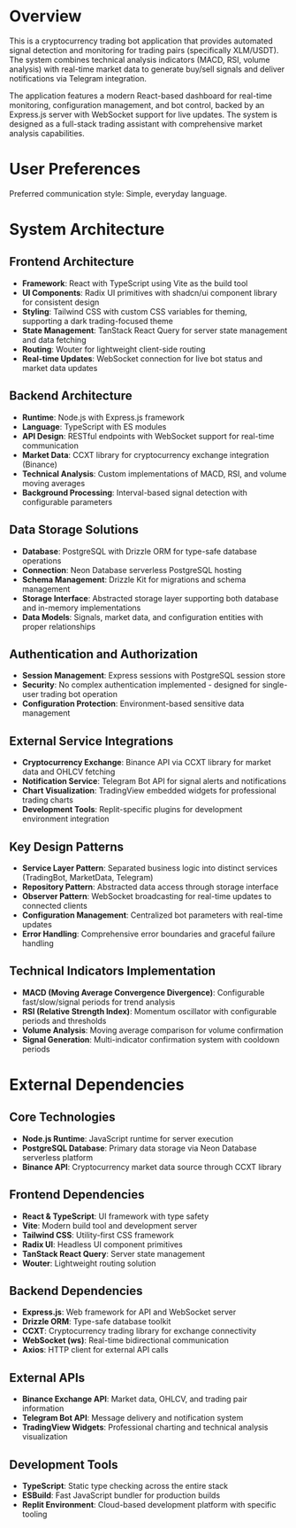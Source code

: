 # Overview

This is a cryptocurrency trading bot application that provides automated signal detection and monitoring for trading pairs (specifically XLM/USDT). The system combines technical analysis indicators (MACD, RSI, volume analysis) with real-time market data to generate buy/sell signals and deliver notifications via Telegram integration.

The application features a modern React-based dashboard for real-time monitoring, configuration management, and bot control, backed by an Express.js server with WebSocket support for live updates. The system is designed as a full-stack trading assistant with comprehensive market analysis capabilities.

# User Preferences

Preferred communication style: Simple, everyday language.

# System Architecture

## Frontend Architecture
- **Framework**: React with TypeScript using Vite as the build tool
- **UI Components**: Radix UI primitives with shadcn/ui component library for consistent design
- **Styling**: Tailwind CSS with custom CSS variables for theming, supporting a dark trading-focused theme
- **State Management**: TanStack React Query for server state management and data fetching
- **Routing**: Wouter for lightweight client-side routing
- **Real-time Updates**: WebSocket connection for live bot status and market data updates

## Backend Architecture
- **Runtime**: Node.js with Express.js framework
- **Language**: TypeScript with ES modules
- **API Design**: RESTful endpoints with WebSocket support for real-time communication
- **Market Data**: CCXT library for cryptocurrency exchange integration (Binance)
- **Technical Analysis**: Custom implementations of MACD, RSI, and volume moving averages
- **Background Processing**: Interval-based signal detection with configurable parameters

## Data Storage Solutions
- **Database**: PostgreSQL with Drizzle ORM for type-safe database operations
- **Connection**: Neon Database serverless PostgreSQL hosting
- **Schema Management**: Drizzle Kit for migrations and schema management
- **Storage Interface**: Abstracted storage layer supporting both database and in-memory implementations
- **Data Models**: Signals, market data, and configuration entities with proper relationships

## Authentication and Authorization
- **Session Management**: Express sessions with PostgreSQL session store
- **Security**: No complex authentication implemented - designed for single-user trading bot operation
- **Configuration Protection**: Environment-based sensitive data management

## External Service Integrations
- **Cryptocurrency Exchange**: Binance API via CCXT library for market data and OHLCV fetching
- **Notification Service**: Telegram Bot API for signal alerts and notifications
- **Chart Visualization**: TradingView embedded widgets for professional trading charts
- **Development Tools**: Replit-specific plugins for development environment integration

## Key Design Patterns
- **Service Layer Pattern**: Separated business logic into distinct services (TradingBot, MarketData, Telegram)
- **Repository Pattern**: Abstracted data access through storage interface
- **Observer Pattern**: WebSocket broadcasting for real-time updates to connected clients
- **Configuration Management**: Centralized bot parameters with real-time updates
- **Error Handling**: Comprehensive error boundaries and graceful failure handling

## Technical Indicators Implementation
- **MACD (Moving Average Convergence Divergence)**: Configurable fast/slow/signal periods for trend analysis
- **RSI (Relative Strength Index)**: Momentum oscillator with configurable periods and thresholds
- **Volume Analysis**: Moving average comparison for volume confirmation
- **Signal Generation**: Multi-indicator confirmation system with cooldown periods

# External Dependencies

## Core Technologies
- **Node.js Runtime**: JavaScript runtime for server execution
- **PostgreSQL Database**: Primary data storage via Neon Database serverless platform
- **Binance API**: Cryptocurrency market data source through CCXT library

## Frontend Dependencies
- **React & TypeScript**: UI framework with type safety
- **Vite**: Modern build tool and development server
- **Tailwind CSS**: Utility-first CSS framework
- **Radix UI**: Headless UI component primitives
- **TanStack React Query**: Server state management
- **Wouter**: Lightweight routing solution

## Backend Dependencies
- **Express.js**: Web framework for API and WebSocket server
- **Drizzle ORM**: Type-safe database toolkit
- **CCXT**: Cryptocurrency trading library for exchange connectivity
- **WebSocket (ws)**: Real-time bidirectional communication
- **Axios**: HTTP client for external API calls

## External APIs
- **Binance Exchange API**: Market data, OHLCV, and trading pair information
- **Telegram Bot API**: Message delivery and notification system
- **TradingView Widgets**: Professional charting and technical analysis visualization

## Development Tools
- **TypeScript**: Static type checking across the entire stack
- **ESBuild**: Fast JavaScript bundler for production builds
- **Replit Environment**: Cloud-based development platform with specific tooling